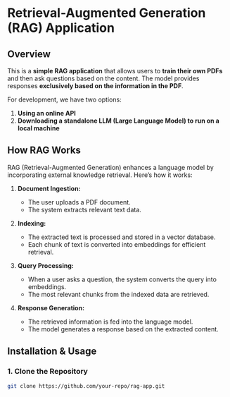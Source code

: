 # **Retrieval-Augmented Generation (RAG) Application**

## **Overview**
This is a **simple RAG application** that allows users to **train their own PDFs** and then ask questions based on the content. The model provides responses **exclusively based on the information in the PDF**.

For development, we have two options:
1. **Using an online API**  
2. **Downloading a standalone LLM (Large Language Model) to run on a local machine**

## **How RAG Works**
RAG (Retrieval-Augmented Generation) enhances a language model by incorporating external knowledge retrieval. Here’s how it works:

1. **Document Ingestion:**  
   - The user uploads a PDF document.  
   - The system extracts relevant text data.  

2. **Indexing:**  
   - The extracted text is processed and stored in a vector database.  
   - Each chunk of text is converted into embeddings for efficient retrieval.  

3. **Query Processing:**  
   - When a user asks a question, the system converts the query into embeddings.  
   - The most relevant chunks from the indexed data are retrieved.  

4. **Response Generation:**  
   - The retrieved information is fed into the language model.  
   - The model generates a response based on the extracted content.  

## **Installation & Usage**
### **1. Clone the Repository**
```bash
git clone https://github.com/your-repo/rag-app.git

